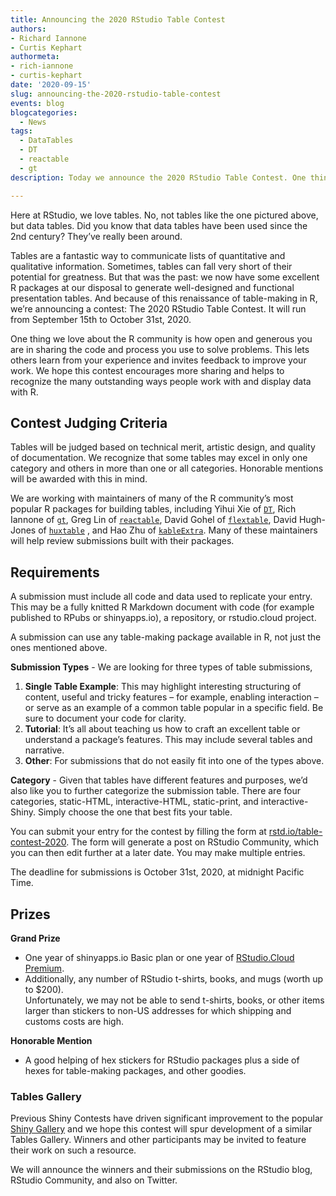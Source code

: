 ```yaml
---
title: Announcing the 2020 RStudio Table Contest
authors: 
- Richard Iannone
- Curtis Kephart
authormeta:
- rich-iannone
- curtis-kephart
date: '2020-09-15'
slug: announcing-the-2020-rstudio-table-contest
events: blog
blogcategories:
  - News
tags:
  - DataTables
  - DT
  - reactable
  - gt
description: Today we announce the 2020 RStudio Table Contest. One thing we love about the R community is how open and generous you are in sharing the code and process   you use to solve problems. This lets others learn from your experience and invites   feedback to improve your work.  We hope this contest encourages more sharing, and helps to recognize the many outstanding ways people work with and display data in R.

---
```


Here at RStudio, we love tables. No, not tables like the one pictured above, but data tables. 
Did you know that data tables have been used since the 2nd century? They’ve really been around. 

Tables are a fantastic way to communicate lists of quantitative and qualitative information. Sometimes, tables can fall very short of their potential for greatness. But that was the past: we now have some excellent R packages at our disposal to generate well-designed and functional presentation tables. And because of this renaissance of table-making in R, we’re announcing a contest: The 2020 RStudio Table Contest. It will run from September 15th to October 31st, 2020.

One thing we love about the R community is how open and generous you are in sharing the code and process you use to solve problems. This lets others learn from your experience and invites feedback to improve your work.  We hope this contest encourages more sharing and helps to recognize the many outstanding ways people work with and display data with R. 

## Contest Judging Criteria

Tables will be judged based on technical merit, artistic design, and quality of documentation. We recognize that some tables may excel in only one category and others in more than one or all categories. Honorable mentions will be awarded with this in mind.

We are working with maintainers of many of the R community’s most popular R packages for building tables, including Yihui Xie of <a href="https://rstudio.github.io/DT/" target="_blank" rel="noopener noreferrer">`DT`</a>, Rich Iannone of <a href="https://gt.rstudio.com/" target="_blank" rel="noopener noreferrer">`gt`</a>, Greg Lin of
<a href="https://glin.github.io/reactable/" target="_blank" rel="noopener noreferrer">`reactable`</a>, David Gohel of 
<a href="https://davidgohel.github.io/flextable/articles/overview.html" target="_blank" rel="noopener noreferrer">`flextable`</a>, David Hugh-Jones of <a href="https://hughjonesd.github.io/huxtable/" target="_blank" rel="noopener noreferrer">`huxtable`</a>
, and Hao Zhu of <a href="https://cran.r-project.org/web/packages/kableExtra/vignettes/awesome_table_in_html.html" target="_blank" rel="noopener noreferrer">`kableExtra`</a>. Many of these maintainers will help review submissions built with their packages. 

## Requirements

A submission must include all code and data used to replicate your entry. This may be a fully knitted R Markdown document with code (for example published to RPubs or shinyapps.io), a repository, or rstudio.cloud project.

A submission can use any table-making package available in R, not just the ones mentioned above.

**Submission Types** - We are looking for three types of table submissions, 

1. **Single Table Example**: This may highlight interesting structuring of content, useful and tricky features – for example, enabling interaction – or serve as an example of a common table popular in a specific field. Be sure to document your code for clarity. 
2. **Tutorial**: It’s all about teaching us how to craft an excellent table or understand a package’s features. This may include several tables and narrative. 
3. **Other**: For submissions that do not easily fit into one of the types above.

**Category** - Given that tables have different features and purposes, we’d also like you to further categorize the submission table. There are four categories, static-HTML, interactive-HTML, static-print, and interactive-Shiny. Simply choose the one that best fits your table.

You can submit your entry for the contest by filling the form at <a href="https://rstd.io/table-contest-2020" target="_blank" rel="noopener noreferrer">rstd.io/table-contest-2020</a>. The form will generate a post on RStudio Community, which you can then edit further at a later date. You may make multiple entries. 


The deadline for submissions is October 31st, 2020, at midnight Pacific Time.

## Prizes

**Grand Prize**

- One year of shinyapps.io Basic plan or one year of <a href="https://rstudio.cloud/plans/premium" target="_blank" rel="noopener noreferrer">RStudio.Cloud Premium</a>. 
- Additionally, any number of RStudio t-shirts, books, and mugs (worth up to $200). 
<br>Unfortunately, we may not be able to send t-shirts, books, or other items larger than stickers to non-US addresses for which shipping and customs costs are high.

**Honorable Mention**

- A good helping of hex stickers for RStudio packages plus a side of hexes for table-making packages, and other goodies.

### Tables Gallery

Previous Shiny Contests have driven significant improvement to the popular <a href="https://shiny.rstudio.com/gallery/" target="_blank" rel="noopener noreferrer">Shiny Gallery</a> and we hope this contest will spur development of a similar Tables Gallery. Winners and other participants may be invited to feature their work on such a resource.  

We will announce the winners and their submissions on the RStudio blog, RStudio Community, and also on Twitter.
